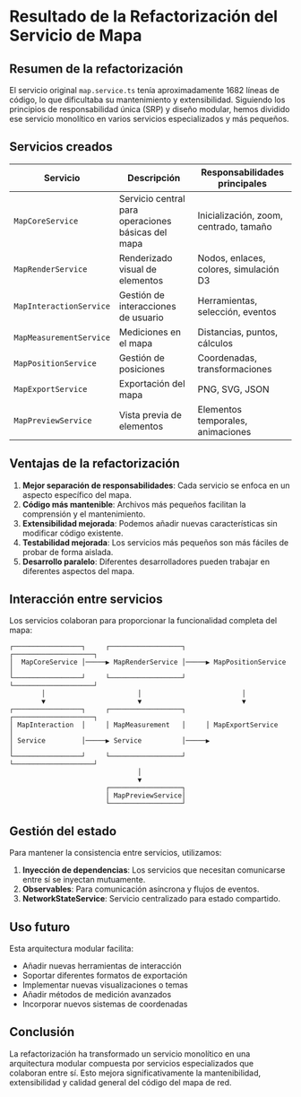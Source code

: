 # Resultado de la Refactorización del Servicio de Mapa

## Resumen de la refactorización

El servicio original `map.service.ts` tenía aproximadamente 1682 líneas de código, lo que dificultaba su mantenimiento y extensibilidad. Siguiendo los principios de responsabilidad única (SRP) y diseño modular, hemos dividido ese servicio monolítico en varios servicios especializados y más pequeños.

## Servicios creados

| Servicio | Descripción | Responsabilidades principales |
|----------|-------------|-------------------------------|
| `MapCoreService` | Servicio central para operaciones básicas del mapa | Inicialización, zoom, centrado, tamaño |
| `MapRenderService` | Renderizado visual de elementos | Nodos, enlaces, colores, simulación D3 |
| `MapInteractionService` | Gestión de interacciones de usuario | Herramientas, selección, eventos |
| `MapMeasurementService` | Mediciones en el mapa | Distancias, puntos, cálculos |
| `MapPositionService` | Gestión de posiciones | Coordenadas, transformaciones |
| `MapExportService` | Exportación del mapa | PNG, SVG, JSON |
| `MapPreviewService` | Vista previa de elementos | Elementos temporales, animaciones |

## Ventajas de la refactorización

1. **Mejor separación de responsabilidades**: Cada servicio se enfoca en un aspecto específico del mapa.
2. **Código más mantenible**: Archivos más pequeños facilitan la comprensión y el mantenimiento.
3. **Extensibilidad mejorada**: Podemos añadir nuevas características sin modificar código existente.
4. **Testabilidad mejorada**: Los servicios más pequeños son más fáciles de probar de forma aislada.
5. **Desarrollo paralelo**: Diferentes desarrolladores pueden trabajar en diferentes aspectos del mapa.

## Interacción entre servicios

Los servicios colaboran para proporcionar la funcionalidad completa del mapa:

```
┌─────────────────┐     ┌──────────────────┐     ┌────────────────────┐
│  MapCoreService │─────▶ MapRenderService │─────▶ MapPositionService │
└─────────────────┘     └──────────────────┘     └────────────────────┘
        │                       │                         │
        ▼                       ▼                         ▼
┌─────────────────┐     ┌──────────────────┐     ┌────────────────────┐
│ MapInteraction  │     │ MapMeasurement   │     │ MapExportService   │
│ Service         │─────▶ Service          │─────▶                    │
└─────────────────┘     └──────────────────┘     └────────────────────┘
                                │
                                ▼
                        ┌──────────────────┐
                        │ MapPreviewService│
                        └──────────────────┘
```

## Gestión del estado

Para mantener la consistencia entre servicios, utilizamos:

1. **Inyección de dependencias**: Los servicios que necesitan comunicarse entre sí se inyectan mutuamente.
2. **Observables**: Para comunicación asíncrona y flujos de eventos.
3. **NetworkStateService**: Servicio centralizado para estado compartido.

## Uso futuro

Esta arquitectura modular facilita:

- Añadir nuevas herramientas de interacción
- Soportar diferentes formatos de exportación
- Implementar nuevas visualizaciones o temas
- Añadir métodos de medición avanzados
- Incorporar nuevos sistemas de coordenadas

## Conclusión

La refactorización ha transformado un servicio monolítico en una arquitectura modular compuesta por servicios especializados que colaboran entre sí. Esto mejora significativamente la mantenibilidad, extensibilidad y calidad general del código del mapa de red. 